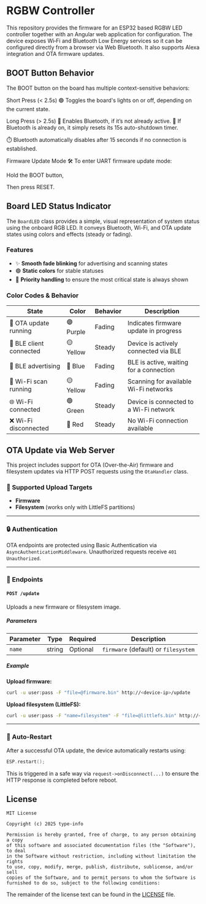 # RGBW Controller

This repository provides the firmware for an ESP32 based RGBW LED controller together with an Angular web application for configuration. The device exposes Wi‑Fi and Bluetooth Low Energy services so it can be configured directly from a browser via Web Bluetooth. It also supports Alexa integration and OTA firmware updates.

## BOOT Button Behavior
The BOOT button on the board has multiple context-sensitive behaviors:

Short Press (< 2.5s)
🟢 Toggles the board's lights on or off, depending on the current state.

Long Press (> 2.5s)
🔵 Enables Bluetooth, if it’s not already active.
🔄 If Bluetooth is already on, it simply resets its 15s auto-shutdown timer.

⏱️ Bluetooth automatically disables after 15 seconds if no connection is established.

Firmware Update Mode
🛠️ To enter UART firmware update mode:

Hold the BOOT button,

Then press RESET.

## Board LED Status Indicator

The `BoardLED` class provides a simple, visual representation of system status using the onboard RGB LED. It conveys Bluetooth, Wi-Fi, and OTA update states using colors and effects (steady or fading).

### Features

* ✨ **Smooth fade blinking** for advertising and scanning states
* 🟢 **Static colors** for stable statuses
* 🎯 **Priority handling** to ensure the most critical state is always shown

### Color Codes & Behavior

| State                   | Color      | Behavior | Description                             |
| ----------------------- | ---------  | -------- | --------------------------------------- |
| 🔄 OTA update running   | 🟣 Purple | Fading   | Indicates firmware update in progress   |
| 🤝 BLE client connected | 🟡 Yellow | Steady   | Device is actively connected via BLE    |
| 📡 BLE advertising      | 🔵 Blue   | Fading   | BLE is active, waiting for a connection |
| 📶 Wi-Fi scan running   | 🟡 Yellow | Fading   | Scanning for available Wi-Fi networks   |
| 🌐 Wi-Fi connected      | 🟢 Green  | Steady   | Device is connected to a Wi-Fi network  |
| ❌ Wi-Fi disconnected   | 🔴 Red    | Steady   | No Wi-Fi connection available           |

## OTA Update via Web Server

This project includes support for OTA (Over-the-Air) firmware and filesystem updates via HTTP POST requests using the `OtaHandler` class.

### 📡 Supported Upload Targets

* **Firmware**
* **Filesystem** (works only with LittleFS partitions)

---

### 🔒 Authentication

OTA endpoints are protected using Basic Authentication via `AsyncAuthenticationMiddleware`. Unauthorized requests receive `401 Unauthorized`.

---

### 🔧 Endpoints

#### `POST /update`

Uploads a new firmware or filesystem image.

##### Parameters

| Parameter | Type   | Required | Description                          |
| --------- | ------ | -------- | ------------------------------------ |
| `name`    | string | Optional | `firmware` (default) or `filesystem` |

##### Example

**Upload firmware:**

```bash
curl -u user:pass -F "file=@firmware.bin" http://<device-ip>/update
```

**Upload filesystem (LittleFS):**

```bash
curl -u user:pass -F "name=filesystem" -F "file=@littlefs.bin" http://<device-ip>/update
```

---

### 🔁 Auto-Restart

After a successful OTA update, the device automatically restarts using:

```cpp
ESP.restart();
```

This is triggered in a safe way via `request->onDisconnect(...)` to ensure the HTTP response is completed before reboot.


## License

```
MIT License

Copyright (c) 2025 type-info

Permission is hereby granted, free of charge, to any person obtaining a copy
of this software and associated documentation files (the "Software"), to deal
in the Software without restriction, including without limitation the rights
to use, copy, modify, merge, publish, distribute, sublicense, and/or sell
copies of the Software, and to permit persons to whom the Software is
furnished to do so, subject to the following conditions:
```
The remainder of the license text can be found in the [LICENSE](LICENSE) file.
